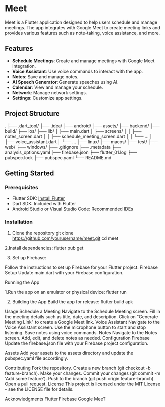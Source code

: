 # Meet

Meet is a Flutter application designed to help users schedule and manage meetings. The app integrates with Google Meet to create meeting links and provides various features such as note-taking, voice assistance, and more.

## Features

- **Schedule Meetings**: Create and manage meetings with Google Meet integration.
- **Voice Assistant**: Use voice commands to interact with the app.
- **Notes**: Save and manage notes.
- **AI Speech Generator**: Generate speeches using AI.
- **Calendar**: View and manage your schedule.
- **Network**: Manage network settings.
- **Settings**: Customize app settings.

## Project Structure

. ├── .dart_tool/ ├── .idea/ ├── android/ ├── assets/ ├── backend/ ├── build/ ├── ios/ ├── lib/ │ ├── main.dart │ ├── screens/ │ │ ├── notes_screen.dart │ │ ├── schedule_meeting_screen.dart │ │ └── ... │ ├── voice_assistant.dart │ └── ... ├── linux/ ├── macos/ ├── test/ ├── web/ ├── windows/ ├── .gitignore ├── .metadata ├── analysis_options.yaml ├── firebase.json ├── flutter_01.log ├── pubspec.lock ├── pubspec.yaml └── README.md


## Getting Started

### Prerequisites

- Flutter SDK: [Install Flutter](https://flutter.dev/docs/get-started/install)
- Dart SDK: Included with Flutter
- Android Studio or Visual Studio Code: Recommended IDEs

### Installation

1. Clone the repository
   git clone https://github.com/yourusername/meet.git
   cd meet

2.Install dependencies:
   flutter pub get

3. Set up Firebase:

Follow the instructions to set up Firebase for your Flutter project: Firebase Setup
Update main.dart with your Firebase configuration.


Running the App

1.Run the app on an emulator or physical device:
flutter run

2. Building the App
Build the app for release:
flutter build apk

Usage
Schedule a Meeting
Navigate to the Schedule Meeting screen.
Fill in the meeting details such as title, date, and description.
Click on "Generate Meeting Link" to create a Google Meet link.
Voice Assistant
Navigate to the Voice Assistant screen.
Use the microphone button to start and stop listening.
Save notes using voice commands.
Notes
Navigate to the Notes screen.
Add, edit, and delete notes as needed.
Configuration
Firebase
Update the firebase.json file with your Firebase project configuration.

Assets
Add your assets to the assets directory and update the pubspec.yaml file accordingly.

Contributing
Fork the repository.
Create a new branch (git checkout -b feature-branch).
Make your changes.
Commit your changes (git commit -m 'Add some feature').
Push to the branch (git push origin feature-branch).
Open a pull request.
License
This project is licensed under the MIT License - see the LICENSE file for details.

Acknowledgments
Flutter
Firebase
Google MeeT

